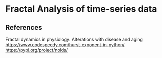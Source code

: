 # Fractal Analysis of time-series data
## References
Fractal dynamics in physiology: Alterations with disease and aging
https://www.codespeedy.com/hurst-exponent-in-python/
https://pypi.org/project/nolds/
